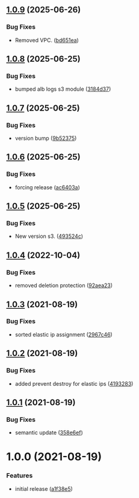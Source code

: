 ## [1.0.9](http://bitbucket.org/adaptavistlabs/module-static-ip-nlb-alb/compare/v1.0.8...v1.0.9) (2025-06-26)


### Bug Fixes

* Removed VPC. ([bd651ea](http://bitbucket.org/adaptavistlabs/module-static-ip-nlb-alb/commits/bd651ea4d6049545906a0fd41a95aa0bc29410d7))

## [1.0.8](http://bitbucket.org/adaptavistlabs/module-static-ip-nlb-alb/compare/v1.0.7...v1.0.8) (2025-06-25)


### Bug Fixes

* bumped alb logs s3 module ([3184d37](http://bitbucket.org/adaptavistlabs/module-static-ip-nlb-alb/commits/3184d3778e93d56c29e16105a870d3bd88c6b786))

## [1.0.7](http://bitbucket.org/adaptavistlabs/module-static-ip-nlb-alb/compare/v1.0.6...v1.0.7) (2025-06-25)


### Bug Fixes

* version bump ([9b52375](http://bitbucket.org/adaptavistlabs/module-static-ip-nlb-alb/commits/9b5237500f40d5d166ca17d9f303655e7a7dacf0))

## [1.0.6](http://bitbucket.org/adaptavistlabs/module-static-ip-nlb-alb/compare/v1.0.5...v1.0.6) (2025-06-25)


### Bug Fixes

* forcing release ([ac6403a](http://bitbucket.org/adaptavistlabs/module-static-ip-nlb-alb/commits/ac6403ae57c552c449758ed862dec86c60a3f981))

## [1.0.5](http://bitbucket.org/adaptavistlabs/module-static-ip-nlb-alb/compare/v1.0.4...v1.0.5) (2025-06-25)


### Bug Fixes

* New version s3. ([493524c](http://bitbucket.org/adaptavistlabs/module-static-ip-nlb-alb/commits/493524c6e03421907419f49d1902547a93fe2a2b))

## [1.0.4](http://bitbucket.org/adaptavistlabs/module-static-ip-nlb-alb/compare/v1.0.3...v1.0.4) (2022-10-04)


### Bug Fixes

* removed deletion protection ([92aea23](http://bitbucket.org/adaptavistlabs/module-static-ip-nlb-alb/commits/92aea236f09e99407651639bccb34dee828c490e))

## [1.0.3](http://bitbucket.org/adaptavistlabs/module-static-ip-nlb-alb/compare/v1.0.2...v1.0.3) (2021-08-19)


### Bug Fixes

* sorted elastic ip assignment ([2967c46](http://bitbucket.org/adaptavistlabs/module-static-ip-nlb-alb/commits/2967c4666284ecc8d37f6891ba8f79bf19df2914))

## [1.0.2](http://bitbucket.org/adaptavistlabs/module-static-ip-nlb-alb/compare/v1.0.1...v1.0.2) (2021-08-19)


### Bug Fixes

* added prevent destroy for elastic ips ([4193283](http://bitbucket.org/adaptavistlabs/module-static-ip-nlb-alb/commits/419328380f3c55f2722f901c394cb9eb373ef7bc))

## [1.0.1](http://bitbucket.org/adaptavistlabs/module-static-ip-nlb-alb/compare/v1.0.0...v1.0.1) (2021-08-19)


### Bug Fixes

* semantic update ([358e6ef](http://bitbucket.org/adaptavistlabs/module-static-ip-nlb-alb/commits/358e6efa12e704acc3901b90f3953331a5b02441))

# 1.0.0 (2021-08-19)


### Features

* initial release ([a1f38e5](http://bitbucket.org/adaptavistlabs/module-static-ip-nlb-alb/commits/a1f38e57530d403fd236639328fae2b309c14874))
